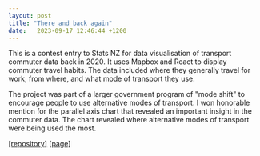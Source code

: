 ```yaml
---
layout: post
title: "There and back again"
date:   2023-09-17 12:46:44 +1200
---
```


This is a contest entry to Stats NZ for data visualisation of transport commuter data back in 2020. It uses Mapbox and React to display commuter travel habits. The data included where they generally travel for work, from where, and what mode of transport they use.

The project was part of a larger government program of "mode shift" to encourage people to use alternative modes of transport. I won honorable mention for the parallel axis chart that revealed an important insight in the commuter data. The chart revealed where alternative modes of transport were being used the most.

[[repository]](https://github.com/rowinf/there-and-back-again)
[[page]](https://rowinf.github.io/there-and-back-again/)
